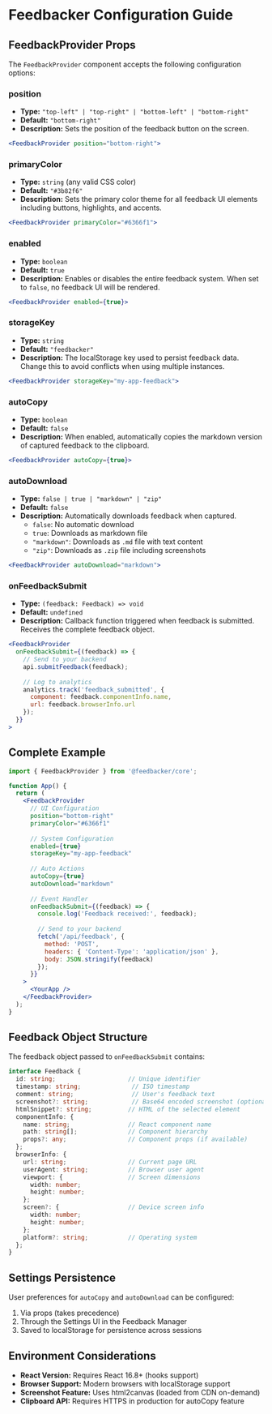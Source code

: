 # Feedbacker Configuration Guide

## FeedbackProvider Props

The `FeedbackProvider` component accepts the following configuration options:

### position
- **Type:** `"top-left" | "top-right" | "bottom-left" | "bottom-right"`
- **Default:** `"bottom-right"`
- **Description:** Sets the position of the feedback button on the screen.

```jsx
<FeedbackProvider position="bottom-right">
```

### primaryColor
- **Type:** `string` (any valid CSS color)
- **Default:** `"#3b82f6"`
- **Description:** Sets the primary color theme for all feedback UI elements including buttons, highlights, and accents.

```jsx
<FeedbackProvider primaryColor="#6366f1">
```

### enabled
- **Type:** `boolean`
- **Default:** `true`
- **Description:** Enables or disables the entire feedback system. When set to `false`, no feedback UI will be rendered.

```jsx
<FeedbackProvider enabled={true}>
```

### storageKey
- **Type:** `string`
- **Default:** `"feedbacker"`
- **Description:** The localStorage key used to persist feedback data. Change this to avoid conflicts when using multiple instances.

```jsx
<FeedbackProvider storageKey="my-app-feedback">
```

### autoCopy
- **Type:** `boolean`
- **Default:** `false`
- **Description:** When enabled, automatically copies the markdown version of captured feedback to the clipboard.

```jsx
<FeedbackProvider autoCopy={true}>
```

### autoDownload
- **Type:** `false | true | "markdown" | "zip"`
- **Default:** `false`
- **Description:** Automatically downloads feedback when captured.
  - `false`: No automatic download
  - `true`: Downloads as markdown file
  - `"markdown"`: Downloads as `.md` file with text content
  - `"zip"`: Downloads as `.zip` file including screenshots

```jsx
<FeedbackProvider autoDownload="markdown">
```

### onFeedbackSubmit
- **Type:** `(feedback: Feedback) => void`
- **Default:** `undefined`
- **Description:** Callback function triggered when feedback is submitted. Receives the complete feedback object.

```jsx
<FeedbackProvider 
  onFeedbackSubmit={(feedback) => {
    // Send to your backend
    api.submitFeedback(feedback);
    
    // Log to analytics
    analytics.track('feedback_submitted', {
      component: feedback.componentInfo.name,
      url: feedback.browserInfo.url
    });
  }}
>
```

## Complete Example

```jsx
import { FeedbackProvider } from '@feedbacker/core';

function App() {
  return (
    <FeedbackProvider
      // UI Configuration
      position="bottom-right"
      primaryColor="#6366f1"
      
      // System Configuration
      enabled={true}
      storageKey="my-app-feedback"
      
      // Auto Actions
      autoCopy={true}
      autoDownload="markdown"
      
      // Event Handler
      onFeedbackSubmit={(feedback) => {
        console.log('Feedback received:', feedback);
        
        // Send to your backend
        fetch('/api/feedback', {
          method: 'POST',
          headers: { 'Content-Type': 'application/json' },
          body: JSON.stringify(feedback)
        });
      }}
    >
      <YourApp />
    </FeedbackProvider>
  );
}
```

## Feedback Object Structure

The feedback object passed to `onFeedbackSubmit` contains:

```typescript
interface Feedback {
  id: string;                    // Unique identifier
  timestamp: string;              // ISO timestamp
  comment: string;                // User's feedback text
  screenshot?: string;            // Base64 encoded screenshot (optional)
  htmlSnippet?: string;          // HTML of the selected element
  componentInfo: {
    name: string;                // React component name
    path: string[];              // Component hierarchy
    props?: any;                 // Component props (if available)
  };
  browserInfo: {
    url: string;                 // Current page URL
    userAgent: string;           // Browser user agent
    viewport: {                  // Screen dimensions
      width: number;
      height: number;
    };
    screen?: {                   // Device screen info
      width: number;
      height: number;
    };
    platform?: string;           // Operating system
  };
}
```

## Settings Persistence

User preferences for `autoCopy` and `autoDownload` can be configured:
1. Via props (takes precedence)
2. Through the Settings UI in the Feedback Manager
3. Saved to localStorage for persistence across sessions

## Environment Considerations

- **React Version:** Requires React 16.8+ (hooks support)
- **Browser Support:** Modern browsers with localStorage support
- **Screenshot Feature:** Uses html2canvas (loaded from CDN on-demand)
- **Clipboard API:** Requires HTTPS in production for autoCopy feature